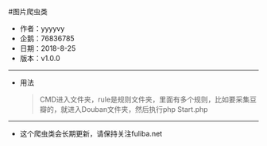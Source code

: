 #图片爬虫类
* 作者：yyyyvy
* 企鹅：76836785
* 日期：2018-8-25
* 版本：v1.0.0  
-- -------------
* 用法
    >CMD进入文件夹，rule是规则文件夹，里面有多个规则，比如要采集豆瓣的，就进入Douban文件夹，然后执行php Start.php  
-- -------------
* 这个爬虫类会长期更新，请保持关注fuliba.net